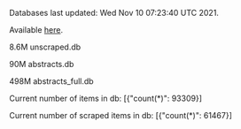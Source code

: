 Databases last updated: Wed Nov 10 07:23:40 UTC 2021. 

Available [here](https://github.com/cbeauhilton/ash-db/releases).

8.6M	unscraped.db

90M	abstracts.db

498M	abstracts_full.db

Current number of items in db:
[{"count(*)": 93309}]

Current number of scraped items in db:
[{"count(*)": 61467}]

